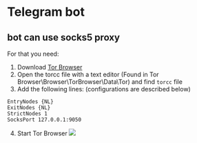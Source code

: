 # Telegram bot

## bot can use socks5 proxy
For that you need: 
1. Download [Tor Browser](https://www.torproject.org/download/)
2. Open the torcc file with a text editor (Found in Tor Browser\Browser\TorBrowser\Data\Tor)
and find ```torcc``` file
3. Add the following lines: (configurations are described below)

```
EntryNodes {NL}
ExitNodes {NL}
StrictNodes 1
SocksPort 127.0.0.1:9050
```
4. Start Tor Browser
[![](https://sun9-54.userapi.com/c854028/v854028290/164932/qumrVX8WdGc.jpg)]()
